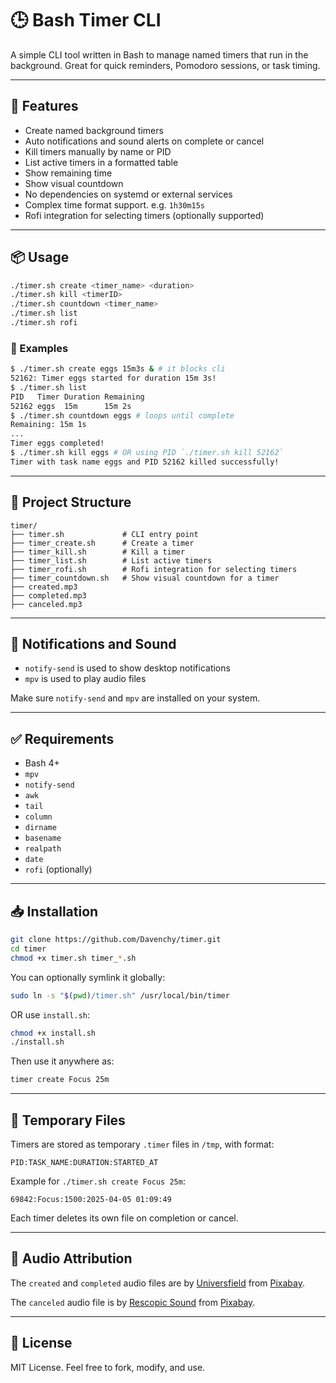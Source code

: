# 🕒 Bash Timer CLI

A simple CLI tool written in Bash to manage named timers that run in the background. Great for quick reminders, Pomodoro sessions, or task timing.

---

## 🚀 Features

- Create named background timers
- Auto notifications and sound alerts on complete or cancel
- Kill timers manually by name or PID
- List active timers in a formatted table
- Show remaining time
- Show visual countdown
- No dependencies on systemd or external services
- Complex time format support. e.g. `1h30m15s`
- Rofi integration for selecting timers (optionally supported)

---

## 📦 Usage

```bash
./timer.sh create <timer_name> <duration>
./timer.sh kill <timerID>
./timer.sh countdown <timer_name>
./timer.sh list
./timer.sh rofi
```

### 🔧 Examples

```bash
$ ./timer.sh create eggs 15m3s & # it blocks cli
52162: Timer eggs started for duration 15m 3s!
$ ./timer.sh list
PID   Timer Duration Remaining
52162 eggs  15m      15m 2s
$ ./timer.sh countdown eggs # loops until complete
Remaining: 15m 1s
...
Timer eggs completed!
$ ./timer.sh kill eggs # OR using PID `./timer.sh kill 52162`
Timer with task name eggs and PID 52162 killed successfully!
```

---

## 📂 Project Structure

```
timer/
├── timer.sh             # CLI entry point
├── timer_create.sh      # Create a timer
├── timer_kill.sh        # Kill a timer
├── timer_list.sh        # List active timers
├── timer_rofi.sh        # Rofi integration for selecting timers
├── timer_countdown.sh   # Show visual countdown for a timer
├── created.mp3
├── completed.mp3
├── canceled.mp3
```

---

## 🔔 Notifications and Sound

- `notify-send` is used to show desktop notifications
- `mpv` is used to play audio files

Make sure `notify-send` and `mpv` are installed on your system.

---

## ✅ Requirements

- Bash 4+
- `mpv`
- `notify-send`
- `awk`
- `tail`
- `column`
- `dirname`
- `basename`
- `realpath`
- `date`
- `rofi` (optionally)

---

## 📥 Installation

```bash
git clone https://github.com/Davenchy/timer.git
cd timer
chmod +x timer.sh timer_*.sh
```

You can optionally symlink it globally:

```bash
sudo ln -s "$(pwd)/timer.sh" /usr/local/bin/timer
```

OR use `install.sh`:

```bash
chmod +x install.sh
./install.sh
```

Then use it anywhere as:

```bash
timer create Focus 25m
```

---

## 📁 Temporary Files

Timers are stored as temporary `.timer` files in `/tmp`, with format:

```csv
PID:TASK_NAME:DURATION:STARTED_AT
```

Example for `./timer.sh create Focus 25m`:

```csv
69842:Focus:1500:2025-04-05 01:09:49
```

Each timer deletes its own file on completion or cancel.

---

## 🎵 Audio Attribution

The `created` and `completed` audio files are by [Universfield](https://pixabay.com/users/universfield-28281460/?utm_source=link-attribution&utm_medium=referral&utm_campaign=music&utm_content=210334) from [Pixabay](https://pixabay.com/sound-effects//?utm_source=link-attribution&utm_medium=referral&utm_campaign=music&utm_content=210334).

The `canceled` audio file is by [Rescopic Sound](https://pixabay.com/users/rescopicsound-45188866/?utm_source=link-attribution&utm_medium=referral&utm_campaign=music&utm_content=228338) from [Pixabay](https://pixabay.com/sound-effects//?utm_source=link-attribution&utm_medium=referral&utm_campaign=music&utm_content=228338).

---

## 📃 License

MIT License. Feel free to fork, modify, and use.
